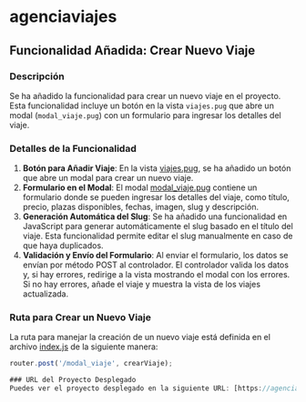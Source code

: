 # agenciaviajes

## Funcionalidad Añadida: Crear Nuevo Viaje

### Descripción
Se ha añadido la funcionalidad para crear un nuevo viaje en el proyecto. Esta funcionalidad incluye un botón en la vista `viajes.pug` que abre un modal (`modal_viaje.pug`) con un formulario para ingresar los detalles del viaje.

### Detalles de la Funcionalidad
1. **Botón para Añadir Viaje**: En la vista [viajes.pug](views/viajes.pug), se ha añadido un botón que abre un modal para crear un nuevo viaje.
2. **Formulario en el Modal**: El modal [modal_viaje.pug](views/layout/modal_viaje.pug) contiene un formulario donde se pueden ingresar los detalles del viaje, como título, precio, plazas disponibles, fechas, imagen, slug y descripción.
3. **Generación Automática del Slug**: Se ha añadido una funcionalidad en JavaScript para generar automáticamente el slug basado en el título del viaje. Esta funcionalidad permite editar el slug manualmente en caso de que haya duplicados.
4. **Validación y Envío del Formulario**: Al enviar el formulario, los datos se envían por método POST al controlador. El controlador valida los datos y, si hay errores, redirige a la vista mostrando el modal con los errores. Si no hay errores, añade el viaje y muestra la vista de los viajes actualizada.

### Ruta para Crear un Nuevo Viaje
La ruta para manejar la creación de un nuevo viaje está definida en el archivo [index.js](routers/index.js) de la siguiente manera:
```javascript
router.post('/modal_viaje', crearViaje);

### URL del Proyecto Desplegado
Puedes ver el proyecto desplegado en la siguiente URL: [https://agenciaviajes-v5il.onrender.com/viajes](https://agenciaviajes-v5il.onrender.com/viajes)